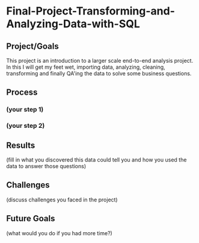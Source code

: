# Final-Project-Transforming-and-Analyzing-Data-with-SQL

## Project/Goals
This project is an introduction to a larger scale end-to-end analysis project. In this I will get my feet wet, importing data, analyzing, cleaning, transforming and finally QA'ing the data to solve some business questions.

## Process
### (your step 1)
### (your step 2)

## Results
(fill in what you discovered this data could tell you and how you used the data to answer those questions)

## Challenges 
(discuss challenges you faced in the project)

## Future Goals
(what would you do if you had more time?)
